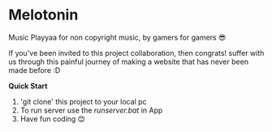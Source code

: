 # Melotonin
Music Playyaa for non copyright music, by gamers for gamers 😎

If you've been invited to this project collaboration, then congrats!
suffer with us through this painful journey of making a website that
has never been made before :D

**Quick Start**
1. 'git clone' this project to your local pc
2. To run server use the *runserver.bat* in App
3. Have fun coding 😊